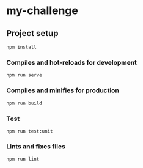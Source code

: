 # my-challenge

## Project setup
```
npm install
```

### Compiles and hot-reloads for development
```
npm run serve
```

### Compiles and minifies for production
```
npm run build
```
### Test
```
npm run test:unit
```

### Lints and fixes files
```
npm run lint
```


